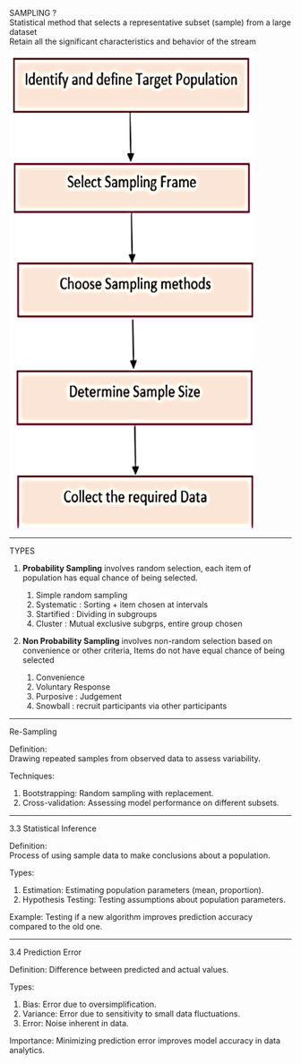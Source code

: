 SAMPLING ?   
Statistical method that selects a representative subset (sample) from a large dataset  
Retain all the significant characteristics and behavior of the stream 

![alt text](image-3.png)

---
TYPES 
1. **Probability Sampling** involves random selection, each item of population has equal chance of being selected.
   1. Simple random sampling
   2. Systematic : Sorting + item chosen at intervals
   3. Startified : Dividing in subgroups
   4. Cluster : Mutual exclusive subgrps, entire group chosen

2. **Non Probability Sampling** involves non-random selection based on convenience or other criteria, Items do not have equal chance of being selected
   1. Convenience
   2. Voluntary Response
   3. Purposive : Judgement
   4. Snowball : recruit participants via other participants

---

Re-Sampling

Definition:  
Drawing repeated samples from observed data to assess variability.

Techniques:
1. Bootstrapping: Random sampling with replacement.
2. Cross-validation: Assessing model performance on different subsets.

---
3.3 Statistical Inference

Definition:  
Process of using sample data to make conclusions about a population.

Types:
1. Estimation: Estimating population parameters (mean, proportion).
2. Hypothesis Testing: Testing assumptions about population parameters.

Example: Testing if a new algorithm improves prediction accuracy compared to the old one.

---
3.4 Prediction Error

Definition: Difference between predicted and actual values.

Types:

1. Bias: Error due to oversimplification.
2. Variance: Error due to sensitivity to small data fluctuations.
3.  Error: Noise inherent in data.

Importance: Minimizing prediction error improves model accuracy in data analytics.